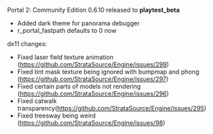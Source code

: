 Portal 2: Community Edition 0.6.10 released to **playtest_beta**
- Added dark theme for panorama debugger
- r_portal_fastpath defaults to 0 now

dx11 changes:
- Fixed laser field texture animation (https://github.com/StrataSource/Engine/issues/299)
- Fixed tint mask texture being ignored with bumpmap and phong (https://github.com/StrataSource/Engine/issues/297)
- Fixed certain parts of models not rendering (https://github.com/StrataSource/Engine/issues/296)
- Fixed catwalk transparency(https://github.com/StrataSource/Engine/issues/295)
- Fixed treesway being weird (https://github.com/StrataSource/Engine/issues/98)
